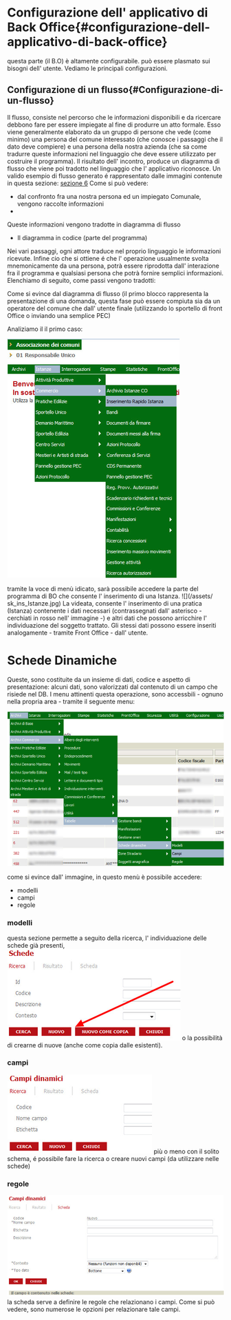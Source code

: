 # Configurazione dell' applicativo di Back Office{#configurazione-dell-applicativo-di-back-office}

questa parte (il B.O) è altamente configurabile. può essere plasmato sui bisogni dell' utente. Vediamo le principali configurazioni.

## Configurazione di un flusso{#Configurazione-di-un-flusso}

Il flusso, consiste nel percorso che le informazioni disponibili e da ricercare debbono fare per essere impiegate al fine di produrre un atto formale. Esso viene generalmente elaborato da un gruppo di persone che vede (come minimo) una persona del comune interessato (che conosce i passaggi che il dato deve compiere) e una persona della nostra azienda (che sa come tradurre queste informazioni nel linguaggio che deve essere utilizzato per costruire il programma). Il risultato dell' incontro, produce un diagramma di flusso che viene poi tradotto nel linguaggio che l' applicativo riconosce.
Un valido esempio di flusso generato é rappresentato dalle immagini contenute in questa sezione: [sezione 6](../utilizzo_dellapplicativo_di_back_office/gestione_di_una_pratica.md)
Come si può vedere:
* dal confronto fra una nostra persona ed un impiegato Comunale, vengono raccolte informazioni 
* 
Queste informazioni vengono tradotte in diagramma di flusso
* Il diagramma in codice (parte del programma)

Nei vari passaggi, ogni attore traduce nel proprio linguaggio le informazioni ricevute. Infine cio che si ottiene é che l' operazione usualmente svolta mnemonicamente da una persona, potrà essere riprodotta dall' interazione fra il programma e qualsiasi persona che potrà fornire semplici informazioni.
Elenchiamo di seguito, come passi vengono tradotti:

Come si evince dal diagramma di flusso (il primo blocco rappresenta la presentazione di una domanda, questa fase può essere compiuta sia da un operatore del comune che dall' utente finale (utilizzando lo sportello di front Office o inviando una semplice PEC)

Analiziamo il il primo caso:

![](/assets/mn_ins_istanza.jpg)

tramite la voce di menù idicato, sarà possibile accedere la parte del programma di BO che consente l' inserimento di una Istanza.
![](/assets/ sk_ins_Istanze.jpg)
La videata, consente l' inserimento di una pratica (Istanza) contenente i dati necessari (contrassegnati dall' asterisco - cerchiati in rosso nell' immagine -) e altri dati che possono arricchire l' individuazione del soggetto trattato.
Gli stessi dati possono essere inseriti analogamente - tramite Front Office - dall' utente.

# Schede Dinamiche

Queste, sono costituite da un insieme di dati, codice e aspetto di presentazione: alcuni dati, sono valorizzati dal contenuto di un campo che risiede nel DB. 
I menu attinenti questa operazione, sono accessbili - ognuno nella propria area - tramite il seguente menu:

![](/assets/mn_sk_dinameiche.jpg)

come si evince dall' immagine, in questo menù è possibile accedere:

* modelli
* campi
* regole

### modelli
questa sezione permette a seguito della ricerca, l' individuazione delle schede già presenti, 
![](/assets/sk_ricerca_sk_dinamiche.jpg)
o la possibilità di crearne di nuove (anche come copia dalle esistenti).

### campi

![](/assets/sk_campi.jpg)
più o meno con il solito schema, é possibile fare la ricerca o creare nuovi campi (da utilizzare nelle schede)

### regole
![](/assets/sk_regole.jpg)
la scheda serve a definire le regole che relazionano i campi. Come si può vedere, sono numerose le opzioni per relazionare tale campi.
